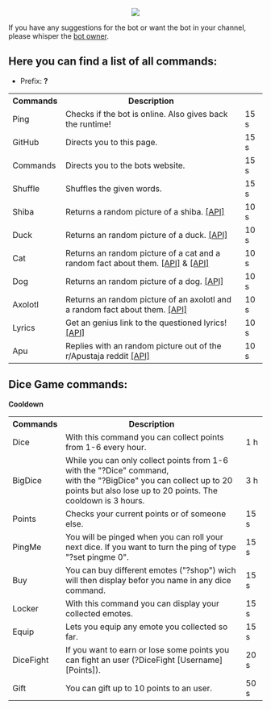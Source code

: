 
<p align="center">
  <img src="https://static-cdn.jtvnw.net/jtv_user_pictures/c1b46cfb-6bd0-48a7-8bdf-db288daa35f2-profile_image-300x300.png" />
</p>

If you have any suggestions for the bot or want the bot in your channel, please whisper the [bot owner](https://twitch.tv/benASTRO).
## Here you can find a list of all commands:

* Prefix: **?**

<table>
  <tr>
    <th>
      <b> Commands </b>
    </th>
    <th>
      <b> Description </b>
    </th>
    <th>
      <b> </b>
    </th>
  </tr>
  <tr>
    <td>
      Ping
    </td>
    <td>
      Checks if the bot is online. Also gives back the runtime!
    </td>
    <td>
      15 s
    </td>
  </tr>
  <tr>
    <td>
      GitHub
    </td>
    <td>
      Directs you to this page.
    </td>
    <td>
      15 s
    </td>
  </tr>
  <tr>
    <td>
      Commands
    </td>
    <td>
      Directs you to the bots website.
    </td>
    <td>
      15 s
    </td>
  </tr>
    <tr>
    <td>
      Shuffle
    </td>
    <td>
      Shuffles the given words.
    </td>
    <td>
      15 s
    </td>
  </tr>
  <tr>
    <td>
      Shiba
    </td>
    <td>
      Returns a random picture of a shiba. <a href="http://shibe.online/api/shibes">[API]</a>
    </td>
    <td>
      10 s
    </td>
  </tr>
  <tr>
    <td>
      Duck
    </td>
    <td>
      Returns an random picture of a duck. <a href="https://random-d.uk/api/random">[API]</a>
    </td>
    <td>
      10 s
    </td>
  </tr>
  <tr>
    <td>
      Cat
    </td>
    <td>
      Returns an random picture of a cat and a random fact about them. <a href="https://aws.random.cat/meow">[API]</a> & <a href="https://catfact.ninja/fact">[API]</a>
    </td>
    <td>
      10 s
    </td>
  </tr>
  <tr>
    <td>
      Dog
    </td>
    <td>
      Returns an random picture of a dog. <a href="https://random.dog/woof.json">[API]</a>
    </td>
    <td>
      10 s
    </td>
  </tr>
  <tr>
    <td>
      Axolotl
    </td>
    <td>
      Returns an random picture of an axolotl and a random fact about them. <a href="https://axoltlapi.herokuapp.com/">[API]</a>
    </td>
    <td>
      10 s 
    </td>
  </tr>
  <tr>
    <td>
      Lyrics
    </td>
    <td>
      Get an genius link to the questioned lyrics! <a href="https://some-random-api.ml/lyrics?title=">[API]</a>
    </td>
    <td>
      10 s
    </td>
  </tr>
  <tr>
    <td>
      Apu
    </td>
    <td>
      Replies with an random picture out of the r/Apustaja reddit <a href="https://meme-api.herokuapp.com/gimme/Apustaja">[API]</a>
    </td>
    <td>
      10 s
    </td>
  </tr>
</table>

## Dice Game commands:

<table>
  <tr>
    <th>
      <b> Commands </b>
    </th>
    <th>
      <b> Description </b>
    </th>
    </th>
      <b> Cooldown </b>
  </tr>
  <tr>
    <td>
      Dice
    </td>
    <td>
      With this command you can collect points from 1-6 every hour.
    </td>
    <td>
      1 h
    </td>
  </tr>
  <tr>
    <td>
      BigDice
    </td>
    <td>
      While you can only collect points from 1-6 with the "?Dice" command, <br/> with the "?BigDice" you can collect up to 20 points but also lose up to 20 points. The cooldown is 3 hours.
    </td>
    <td>
      3 h
    </td>
  </tr>
  <tr>
    <td>
      Points
    </td>
    <td>
      Checks your current points or of someone else.
    </td>
    <td>
      15 s
    </td>
  </tr>
  <tr>
    <td>
      PingMe
    </td>
    <td>
      You will be pinged when you can roll your next dice. If you want to turn the ping of type "?set pingme 0".
    </td>
    <td>
      15 s
    </td>
  </tr>
  <tr>
    <td>
      Buy
    </td>
    <td>
      You can buy different emotes ("?shop") wich will then display befor you name in any dice command.
    </td>
    <td>
      15 s
    </td>
  </tr>
  <tr>
    <td>
      Locker
    </td>
    <td>
      With this command you can display your collected emotes.
    </td>
    <td>
      15 s
    </td>
  </tr>
  <tr>
    <td>
      Equip
    </td>
    <td>
      Lets you equip any emote you collected so far.
    </td>
    <td>
      15 s
    </td>
  </tr>
  <tr>
    <td>
      DiceFight
    </td>
    <td>
      If you want to earn or lose some points you can fight an user (?DiceFight [Username] [Points]).
    </td>
    <td>
      20 s
    </td>
  </tr>
  <tr>
    <td>
      Gift
    </td>
    <td>
      You can gift up to 10 points to an user.
    </td>
    <td>
      50 s
    </td>
  </tr>
</table>
